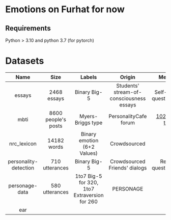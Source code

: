 # Emotions on Furhat for now

## Requirements
Python > 3.10 and python 3.7 (for pytorch)

# Datasets
| Name | Size | Labels | Origin | Method | Reference |
| :---: | :---: | :---: | :---: | :---: | :---: |
| essays | 2468 essays | Binary Big-5 | Students' stream-of-consciousness essays | Self-report questionnaire | Pennebaker and King, 1999 |
| mbti | 8600 people's posts | Myers-Briggs type | PersonalityCafe forum | [102 items test](https://similarminds.com/embj.html) | Mitchell J, Kaggle |
| nrc_lexicon | 14182 words | Binary emotion (6+2 Values) | Crowdsourced | - |  Mohammad and Turney, 2013 | 
| personality-detection | 710 utterances | Binary Big-5 | Crowdsourced Friends' dialogs | Report questionnaire | Hang Jiang et al., 2020 |
| personage-data | 580 utterances | 1to7 Big-5 for 320, 1to7 Extraversion for 260 | PERSONAGE | - | Mairesse and Walker, 2006-2008 |
| ear | 
